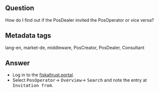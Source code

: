 ## Question

How do I find out if the PosDealer invited the PosOperator or vice versa?

## Metadata tags

lang-en, market-de, middleware, PosCreator, PosDealer, Consultant

## Answer

* Log in to the [fiskaltrust.portal](https://portal.fiskaltrust.de/Account/Login?returnUrl=%2fHome%2fDashboard).
* Select <kbd>PosOperator</kbd>&rarr; <kbd>Overview</kbd>&rarr; <kbd>Search</kbd> and note the entry at <kbd>Invitation from</kbd>.

